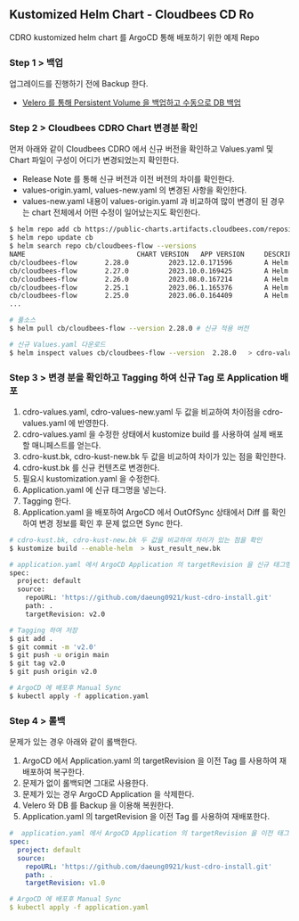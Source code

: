 ## Kustomized Helm Chart - Cloudbees CD Ro

CDRO kustomized helm chart 를 ArgoCD 통해 배포하기 위한 예제 Repo

### Step 1 > 백업

업그레이드를 진행하기 전에 Backup 한다.
- [Velero 를 통해 Persistent Volume 을 백업하고 수동으로 DB 백업](https://docs.bitnami.com/tutorials/backup-restore-data-mariadb-galera-kubernetes/)

### Step 2 > Cloudbees CDRO Chart 변경분 확인

먼저 아래와 같이 Cloudbees CDRO 에서 신규 버전을 확인하고 Values.yaml 및 Chart 파일이 구성이 어디가 변경되었는지 확인한다.
- Release Note 를 통해 신규 버전과 이전 버전의 차이를 확인한다.
- values-origin.yaml, values-new.yaml 의 변경된 사항을 확인한다.
- values-new.yaml 내용이 values-origin.yaml 과 비교하여 많이 변경이 된 경우는 chart 전체에서 어떤 수정이 일어났는지도 확인한다.

```bash
$ helm repo add cb https://public-charts.artifacts.cloudbees.com/repository/public/
$ helm repo update cb
$ helm search repo cb/cloudbees-flow --versions                   
NAME                            CHART VERSION   APP VERSION     DESCRIPTION
cb/cloudbees-flow       2.28.0          2023.12.0.171596        A Helm chart for CloudBees Flow
cb/cloudbees-flow       2.27.0          2023.10.0.169425        A Helm chart for CloudBees Flow
cb/cloudbees-flow       2.26.0          2023.08.0.167214        A Helm chart for CloudBees Flow
cb/cloudbees-flow       2.25.1          2023.06.1.165376        A Helm chart for CloudBees Flow
cb/cloudbees-flow       2.25.0          2023.06.0.164409        A Helm chart for CloudBees Flow
...

# 풀소스 
$ helm pull cb/cloudbees-flow --version 2.28.0 # 신규 적용 버전

# 신규 Values.yaml 다운로드
$ helm inspect values cb/cloudbees-flow --version  2.28.0   > cdro-values-new.yaml

```

### Step 3 > 변경 분을 확인하고 Tagging 하여 신규 Tag 로 Application 배포

1. cdro-values.yaml, cdro-values-new.yaml 두 값을 비교하여 차이점을 cdro-values.yaml 에 반영한다.
2. cdro-values.yaml 을 수정한 상태에서 kustomize build 를 사용하여 실제 배포할 매니페스트를 얻는다.
3. cdro-kust.bk, cdro-kust-new.bk 두 값을 비교하여 차이가 있는 점을 확인한다.
4. cdro-kust.bk 를 신규 컨텐츠로 변경한다.
5. 필요시 kustomization.yaml 을 수정한다.
6. Application.yaml 에 신규 태그명을 넣는다.
7. Tagging 한다.
8. Application.yaml 을 배포하여 ArgoCD 에서 OutOfSync 상태에서 Diff 를 확인하여 변경 정보를 확인 후 문제 없으면 Sync 한다.

```bash
# cdro-kust.bk, cdro-kust-new.bk 두 값을 비교하여 차이가 있는 점을 확인
$ kustomize build --enable-helm  > kust_result_new.bk

# application.yaml 에서 ArgoCD Application 의 targetRevision 을 신규 태그명으로 수정
spec: 
  project: default
  source:
    repoURL: 'https://github.com/daeung0921/kust-cdro-install.git'
    path: .
    targetRevision: v2.0

# Tagging 하여 저장
$ git add .
$ git commit -m 'v2.0'
$ git push -u origin main
$ git tag v2.0
$ git push origin v2.0 

# ArgoCD 에 배포후 Manual Sync
$ kubectl apply -f application.yaml

``` 

### Step 4 > 롤백

문제가 있는 경우 아래와 같이 롤백한다.

1.  ArgoCD 에서 Application.yaml 의 targetRevision 을 이전 Tag 를 사용하여 재배포하여 복구한다.
2.  문제가 없이 롤백되면 그대로 사용한다.
3.  문제가 있는 경우 ArgoCD Application 을 삭제한다.
4.  Velero 와 DB 를 Backup 을 이용해 복원한다.
5.  Application.yaml 의 targetRevision 을 이전 Tag 를 사용하여 재배포한다.

```YAML
#  application.yaml 에서 ArgoCD Application 의 targetRevision 을 이전 태그명으로 수정
spec: 
  project: default
  source:
    repoURL: 'https://github.com/daeung0921/kust-cdro-install.git'
    path: .
    targetRevision: v1.0

# ArgoCD 에 배포후 Manual Sync
$ kubectl apply -f application.yaml
```